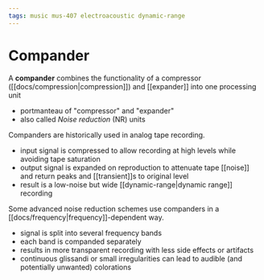 ```yaml
---
tags: music mus-407 electroacoustic dynamic-range
---
```


# Compander

A **compander** combines the functionality of a compressor ([[docs/compression|compression]]) and [[expander]] into one processing unit

- portmanteau of "compressor" and "expander"
- also called _Noise reduction_ (NR) units

Companders are historically used in analog tape recording.

- input signal is compressed to allow recording at high levels while avoiding tape saturation
- output signal is expanded on reproduction to attenuate tape [[noise]] and return peaks and [[transient]]s to original level
- result is a low-noise but wide [[dynamic-range|dynamic range]] recording

Some advanced noise reduction schemes use companders in a [[docs/frequency|frequency]]-dependent way.

- signal is split into several frequency bands
- each band is companded separately
- results in more transparent recording with less side effects or artifacts
- continuous glissandi or small irregularities can lead to audible (and potentially unwanted) colorations
